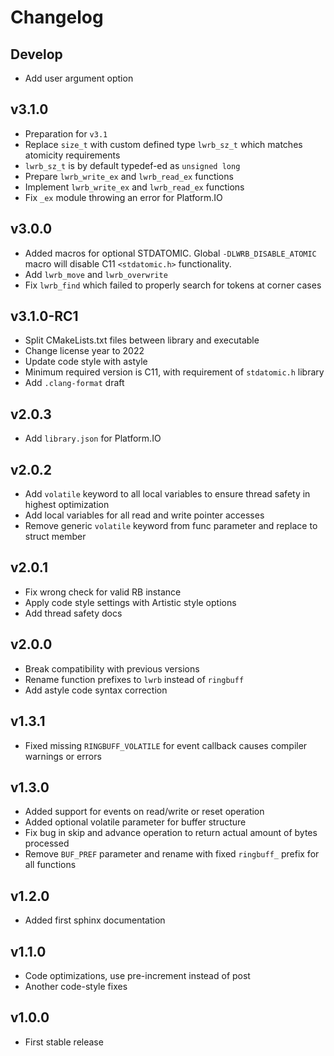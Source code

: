 # Changelog

## Develop

- Add user argument option

## v3.1.0

- Preparation for `v3.1`
- Replace `size_t` with custom defined type `lwrb_sz_t` which matches atomicity requirements
- `lwrb_sz_t` is by default typedef-ed as `unsigned long`
- Prepare `lwrb_write_ex` and `lwrb_read_ex` functions
- Implement `lwrb_write_ex` and `lwrb_read_ex` functions
- Fix `_ex` module throwing an error for Platform.IO

## v3.0.0

- Added macros for optional STDATOMIC. Global `-DLWRB_DISABLE_ATOMIC` macro will disable C11 `<stdatomic.h>` functionality.
- Add `lwrb_move` and `lwrb_overwrite`
- Fix `lwrb_find` which failed to properly search for tokens at corner cases

## v3.1.0-RC1

- Split CMakeLists.txt files between library and executable
- Change license year to 2022
- Update code style with astyle
- Minimum required version is C11, with requirement of `stdatomic.h` library
- Add `.clang-format` draft

## v2.0.3

- Add `library.json` for Platform.IO

## v2.0.2

- Add `volatile` keyword to all local variables to ensure thread safety in highest optimization
- Add local variables for all read and write pointer accesses
- Remove generic `volatile` keyword from func parameter and replace to struct member

## v2.0.1

- Fix wrong check for valid RB instance
- Apply code style settings with Artistic style options
- Add thread safety docs

## v2.0.0

- Break compatibility with previous versions
- Rename function prefixes to `lwrb` instead of `ringbuff`
- Add astyle code syntax correction

## v1.3.1

- Fixed missing `RINGBUFF_VOLATILE` for event callback causes compiler warnings or errors

## v1.3.0

- Added support for events on read/write or reset operation
- Added optional volatile parameter for buffer structure
- Fix bug in skip and advance operation to return actual amount of bytes processed
- Remove `BUF_PREF` parameter and rename with fixed `ringbuff_` prefix for all functions

## v1.2.0

- Added first sphinx documentation

## v1.1.0

- Code optimizations, use pre-increment instead of post
- Another code-style fixes

## v1.0.0

- First stable release
